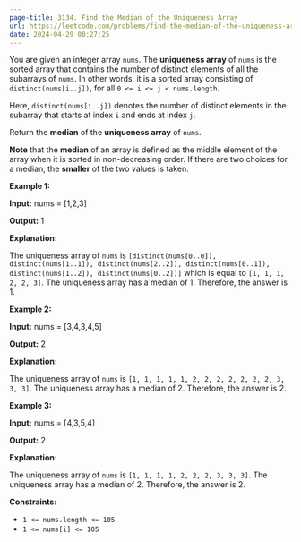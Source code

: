 ```yaml
---
page-title: 3134. Find the Median of the Uniqueness Array
url: https://leetcode.com/problems/find-the-median-of-the-uniqueness-array/?utm_source=LCUS&utm_medium=ip_redirect&utm_campaign=transfer2china
date: 2024-04-29 00:27:25
---
```

You are given an integer array `nums`. The **uniqueness array** of `nums` is the sorted array that contains the number of distinct elements of all the subarrays 
of `nums`. In other words, it is a sorted array consisting of `distinct(nums[i..j])`, for all `0 <= i <= j < nums.length`.

Here, `distinct(nums[i..j])` denotes the number of distinct elements in the subarray that starts at index `i` and ends at index `j`.

Return the **median** of the **uniqueness array** of `nums`.

**Note** that the **median** of an array is defined as the middle element of the array when it is sorted in non-decreasing order. If there are two choices for a median, the **smaller** of the two values is taken.

**Example 1:**

**Input:** nums = \[1,2,3\]

**Output:** 1

**Explanation:**

The uniqueness array of `nums` is `[distinct(nums[0..0]), distinct(nums[1..1]), distinct(nums[2..2]), distinct(nums[0..1]), distinct(nums[1..2]), distinct(nums[0..2])]` which is equal to `[1, 1, 1, 2, 2, 3]`. The uniqueness array has a median of 1. Therefore, the answer is 1.

**Example 2:**

**Input:** nums = \[3,4,3,4,5\]

**Output:** 2

**Explanation:**

The uniqueness array of `nums` is `[1, 1, 1, 1, 1, 2, 2, 2, 2, 2, 2, 2, 3, 3, 3]`. The uniqueness array has a median of 2. Therefore, the answer is 2.

**Example 3:**

**Input:** nums = \[4,3,5,4\]

**Output:** 2

**Explanation:**

The uniqueness array of `nums` is `[1, 1, 1, 1, 2, 2, 2, 3, 3, 3]`. The uniqueness array has a median of 2. Therefore, the answer is 2.

**Constraints:**

-   `1 <= nums.length <= 105`
-   `1 <= nums[i] <= 105`